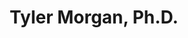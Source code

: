 ---
title: "Tyler Morgan, Ph.D."
presenter_id: tyler_morgan
permalink: /member_full_presentations/tyler_morgan
layout: member_all_presentations
---